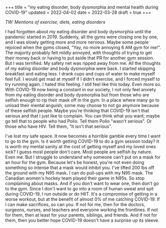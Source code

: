 +++
title = "my eating disorder, body dysmorphia and mental health during COVID-19"
updated = 2022-04-02
date = 2022-03-28 
draft = true
+++

*TW: Mentions of exercise, diets, eating disorders*

I had forgotten about my eating disorder and body dysmorphia until the pandemic started in 2019. Suddenly, all the gyms were closing one by one, and I was slowly getting more and more nervous. Maybe some people rejoiced when the gyms closed, "Yay, no more annoying 6 AM gym for me!". The majority probably felt mildly annoyed, with thoughts of trying to get their money back or having to put aside that PR for another gym session. But I was terrified. My safety net was ripped away from me. All the thoughts of my eating disorder and body dysmorphia were back. I started skipping breakfast and eating less. I drank cups and cups of water to make myself feel full. I would get mad at myself if I didn't exercise, and I forced myself to try running again. I hated this feeling.
I still feel like this today. Even more so. With COVID-19 now being a constant in our society, I not only feel anxiety from my eating disorder and body dysmorphia but from those who are selfish enough to rip their mask off in the gym. In a place where many go to unload their mental anguish, some may choose to not go anymore because of these selfish people. Maybe you're thinking that COVID-19 isn't that serious and that I just like to complain. You can think what you want; maybe go tell that to people who had Polio. Tell them Polio "wasn't serious". Or those who have HIV. Tell them, "It isn't that serious".

I've lost my safe space. It now becomes a horrible gamble every time I want to go to the gym. Is it worth getting COVID-19 to do a gym session today? It is worth my mental sanity at the cost of getting myself and my loved ones sick? I guess most people don't care. Most people are selfish by nature. Even me. But I struggle to understand why someone can't put on a mask for an hour for the gym. Because let's be honest, you're not even doing something so intense that a mask would inhibit you. I've lifted 200 lbs off the ground with my N95 mask. I can do pull-ups with my N95 mask. The Canadian women's hockey team played their game in N95s. So stop complaining about masks. And if you don't want to wear one, then don't go to the gym. Since I don't want to go into a room of human sweat and spit during COVID-19, I run outside or do HIIT. It's a compromise of getting in a worse workout, but at the benefit of almost 0% of me catching COVID-19. If I can make sacrifices, so can you. If not for me, then for the doctors, surgeons, nurses, and teachers and everyone working the frontlines. If not for them, then at least for your parents, siblings, and friends. And if not for them, then you better hope COVID-19 doesn't have a surprise up its sleeve.
